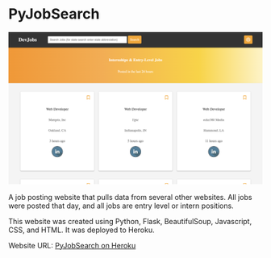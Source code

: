 # PyJobSearch

![Image of Website](./home_page.png)

A job posting website that pulls data from several other websites. All jobs were posted that day, and all jobs are entry level or intern positions. 

This website was created using Python, Flask, BeautifulSoup, Javascript, CSS, and HTML. It was deployed to Heroku.

Website URL: [PyJobSearch on Heroku](https://pyjobsearch.herokuapp.com/)
